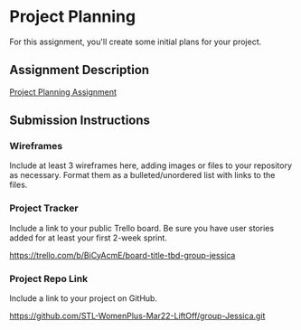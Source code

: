 # Project Planning
For this assignment, you'll create some initial plans for your project.

## Assignment Description
[Project Planning Assignment](https://education.launchcode.org/liftoff/modules/assignments/project-planning)

## Submission Instructions

### Wireframes

Include at least 3 wireframes here, adding images or files to your repository as necessary. 
Format them as a bulleted/unordered list with links to the files.


### Project Tracker

Include a link to your public Trello board. Be sure you have user stories added for at least your first 2-week sprint.

https://trello.com/b/BiCyAcmE/board-title-tbd-group-jessica

### Project Repo Link

Include a link to your project on GitHub.

https://github.com/STL-WomenPlus-Mar22-LiftOff/group-Jessica.git
